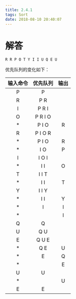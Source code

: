 ```yaml
---
title: 2.4.1
tags: Sort
date: 2018-08-10 20:40:07
---
```


# 解答

```
R R P O T Y I I U Q E U
```

优先队列的变化如下：

| 输入命令 | 优先队列 | 输出 |
| :------: | :------: | :--: |
|    P     |    P     |      |
|    R     |   P R    |      |
|    I     |  P R I   |      |
|    O     | P R I O  |      |
|    *     |  P I O   |  R   |
|    R     | P I O R  |      |
|    *     |  P I O   |  R   |
|    *     |   I O    |  P   |
|    I     |  I O I   |      |
|    *     |   I I    |  O   |
|    T     |  I I T   |      |
|    *     |   I I    |  T   |
|    Y     |  I I Y   |      |
|    *     |   I I    |  Y   |
|    *     |    I     |  I   |
|    *     |          |  I   |
|    Q     |    Q     |      |
|    U     |   Q U    |      |
|    E     |  Q U E   |      |
|    *     |   Q E    |  U   |
|    *     |    E     |  Q   |
|    *     |          |  E   |
|    U     |    U     |      |
|    *     |          |  U   |
|    E     |    E     |      |
